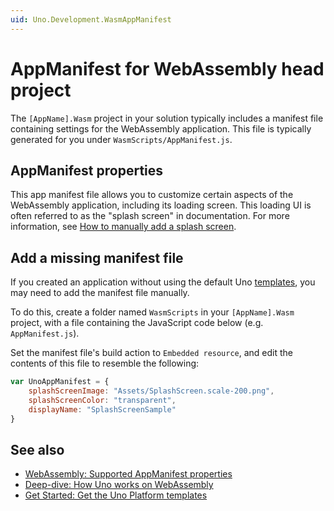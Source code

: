 ```yaml
---
uid: Uno.Development.WasmAppManifest
---
```


# AppManifest for WebAssembly head project

The `[AppName].Wasm` project in your solution typically includes a manifest file containing settings for the WebAssembly application. This file is typically generated for you under `WasmScripts/AppManifest.js`.

## AppManifest properties

This app manifest file allows you to customize certain aspects of the WebAssembly application, including its loading screen. This loading UI is often referred to as the "splash screen" in documentation. For more information, see [How to manually add a splash screen](xref:Uno.Development.SplashScreen#5-webassembly).

## Add a missing manifest file

If you created an application without using the default Uno [templates](xref:Uno.GetStarted.dotnet-new), you may need to add the manifest file manually.

To do this, create a folder named `WasmScripts` in your `[AppName].Wasm` project, with a file containing the JavaScript code below
(e.g. `AppManifest.js`).

Set the manifest file's build action to `Embedded resource`, and edit the contents of this file to resemble the following:

```javascript
var UnoAppManifest = {
    splashScreenImage: "Assets/SplashScreen.scale-200.png",
    splashScreenColor: "transparent",
    displayName: "SplashScreenSample"
}
```

## See also

- [WebAssembly: Supported AppManifest properties](xref:Uno.Development.SplashScreen#5-webassembly)
- [Deep-dive: How Uno works on WebAssembly](xref:Uno.Contributing.Wasm#web-webassembly)
- [Get Started: Get the Uno Platform templates](xref:Uno.GetStarted)

